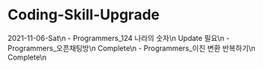 # Coding-Skill-Upgrade

2021-11-06-Sat\n
    - Programmers_124 나라의 숫자\n
        Update 필요\n
    - Programmers_오픈채팅방\n
        Complete\n
    - Programmers_이진 변환 반복하기\n
        Complete\n